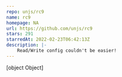 ```yaml
---
repo: unjs/rc9
name: rc9
homepage: NA
url: https://github.com/unjs/rc9
stars: 291
starredAt: 2022-02-23T06:42:13Z
description: |-
    Read/Write config couldn't be easier!
---
```


[object Object]
